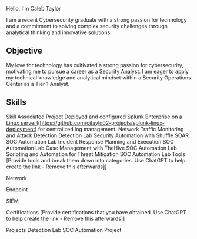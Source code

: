 Hello, I'm Caleb Taylor

I am a recent Cybersecurity graduate with a strong passion for technology and a commitment to solving complex security challenges through analytical thinking and innovative solutions.

Objective
---------
My love for technology has cultivated a strong passion for cybersecurity, motivating me to pursue a career as a Security Analyst. I am eager to apply my technical knowledge and analytical mindset within a Security Operations Center as a Tier 1 Analyst.

Skills
---------

Skill	Associated Project
Deployed and configured [Splunk Enterprise on a Linux server]([https://github.com/yourusername/splunk-lab)](https://github.com/cjtaylo02-projects/splunk-linux-deployment) for centralized log management.
Network Traffic Monitoring and Attack Detection	Detection Lab
Security Automation with Shuffle SOAR	SOC Automation Lab
Incident Response Planning and Execution	SOC Automation Lab
Case Management with TheHive	SOC Automation Lab
Scripting and Automation for Threat Mitigation	SOC Automation Lab
Tools
[Provide tools and break them down into categories. Use ChatGPT to help create the link - Remove this afterwards]]

Network
  
Endpoint
 
SIEM
  
Certifications
[Provide certifications that you have obtained. Use ChatGPT to help create the link - Remove this afterwards]]

    
Projects
Detection Lab
SOC Automation Project
